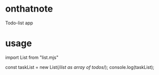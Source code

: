 # onthatnote
Todo-list app

# usage

import List from "list.mjs"

const taskList = new List(/*list as array of todos*/);
    console.log(taskList);
